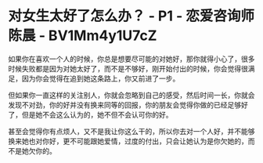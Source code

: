 # 对女生太好了怎么办？ - P1 - 恋爱咨询师陈晨 - BV1Mm4y1U7cZ

如果你在喜欢一个人的时候，你总是想要尽可能的对她好，那你就得小心了，很多时候失败都是因为对她太好了，而不是不够好，刚开始付出的时候，你会觉得很满足，因为你会觉得在追到她这条路上，你又前进了一步。

但如果你一直这样的关注别人，你就会忽略到自己的感受，然后时间一长，你就会发现不对劲，你的好并没有换来同等的回报，你的朋友会觉得你做的已经足够好了，但是她不会这么认为的，她不但不会认可你的好。

甚至会觉得你有点烦人，又不是我让你这么干的，所以你去对一个人好，并不能够换来她也对你好，更不可能跟她爱情，过度的付出，只会让她认为是你欠她的，而不是她欠你的。

